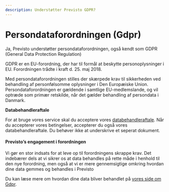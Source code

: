 ```yaml
---
description: Understøtter Previsto GDPR?
---
```


# Persondataforordningen \(Gdpr\)

Ja, Previsto understøtter persondataforordningen, også kendt som GDPR \(General Data Protection Regulation\)

GDPR er en EU-forordning, der har til formål at beskytte personoplysninger i EU. Forordningen trådte i kraft d. 25. maj 2018.

Med persondataforordningen stilles der skærpede krav til sikkerheden ved behandling af personfølsomme oplysninger i Den Europæiske Union. Persondataforordningen er gældende i samtlige EU-medlemslande, og vil optræde som primær retskilde, når det gælder behandling af persondata i Danmark.

**Databehandleraftale**

For at bruge vores service skal du acceptere vores [databehandleraftale](https://previsto.com/da/databehandleraftale). Når du accepterer vores betingelser, accepterer du også vores databehandleraftale. Du behøver ikke at underskrive et seperat dokument.

#### Previsto’s engagement i forordningen <a id="previstos-engagement-i-forordningen"></a>

Vi gør en stor indsats for at leve op til forordningens skrappe krav. Det indebærer dels at vi sikrer os at data behandles på rette måde i henhold til den nye forordning, men også at vi er mere gennemsigtige omkring hvordan dine data gemmes og behandles i Previsto

Du kan læse mere om hvordan dine data bliver behandlet på [vores side om Gdpr](https://previsto.com/da/gdpr).


